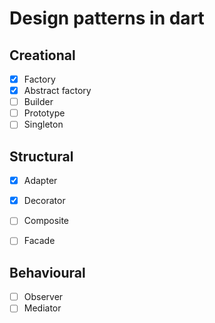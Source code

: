# Design patterns in dart

## Creational
- [x] Factory
- [x] Abstract factory
- [ ] Builder
- [ ] Prototype
- [ ] Singleton

## Structural
- [x] Adapter
- [x] Decorator
- [ ] Composite
- [ ] Facade


## Behavioural
- [ ] Observer
- [ ] Mediator